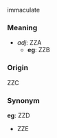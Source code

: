 immaculate
### Meaning
+ _adj_: ZZA
    + __eg__: ZZB

### Origin

ZZC

### Synonym

__eg__: ZZD

+ ZZE


